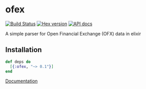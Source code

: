 # ofex

[![Build Status](https://travis-ci.org/jjcarstens/ofex.svg?branch=master)](https://travis-ci.org/jjcarstens/ofex)
[![Hex version](https://img.shields.io/hexpm/v/ofex.svg "Hex version")](https://hex.pm/packages/ofex)
[![API docs](https://img.shields.io/hexpm/v/ofex.svg?label=hexdocs "API docs")](https://hexdocs.pm/ofex/Ofex.html)

A simple parser for Open Financial Exchange (OFX) data in elixir

## Installation

```elixir
def deps do
  [{:ofex, "~> 0.1"}]
end
```

[Documentation](https://hexdocs.pm/ofex)
